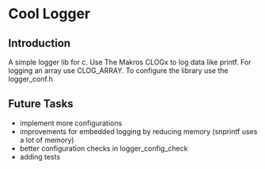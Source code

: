 # Cool Logger

## Introduction
A simple logger lib for c. 
Use The Makros CLOGx to log data like printf. For logging an array use CLOG_ARRAY.
To configure the library use the logger_conf.h

## Future Tasks
- implement more configurations
- improvements for embedded logging by reducing memory (snprintf uses a lot of memory)
- better configuration checks in logger_config_check
- adding tests
